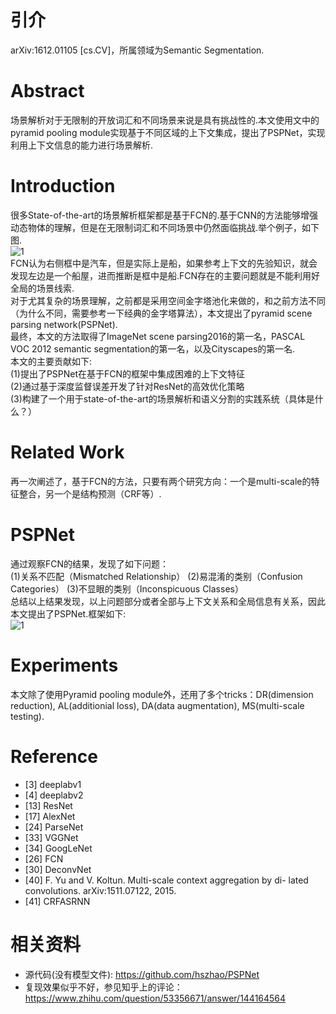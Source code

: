 # 引介
arXiv:1612.01105 [cs.CV]，所属领域为Semantic Segmentation.

# Abstract
场景解析对于无限制的开放词汇和不同场景来说是具有挑战性的.本文使用文中的pyramid pooling module实现基于不同区域的上下文集成，提出了PSPNet，实现利用上下文信息的能力进行场景解析.

# Introduction 
很多State-of-the-art的场景解析框架都是基于FCN的.基于CNN的方法能够增强动态物体的理解，但是在无限制词汇和不同场景中仍然面临挑战.举个例子，如下图.  
![1](http://i2.muimg.com/589172/6a7a886c0beef083.png)  
FCN认为右侧框中是汽车，但是实际上是船，如果参考上下文的先验知识，就会发现左边是一个船屋，进而推断是框中是船.FCN存在的主要问题就是不能利用好全局的场景线索.  
对于尤其复杂的场景理解，之前都是采用空间金字塔池化来做的，和之前方法不同（为什么不同，需要参考一下经典的金字塔算法），本文提出了pyramid scene parsing network(PSPNet).  
最终，本文的方法取得了ImageNet scene parsing2016的第一名，PASCAL VOC 2012 semantic segmentation的第一名，以及Cityscapes的第一名.  
本文的主要贡献如下:  
(1)提出了PSPNet在基于FCN的框架中集成困难的上下文特征  
(2)通过基于深度监督误差开发了针对ResNet的高效优化策略  
(3)构建了一个用于state-of-the-art的场景解析和语义分割的实践系统（具体是什么？）  

# Related Work
再一次阐述了，基于FCN的方法，只要有两个研究方向：一个是multi-scale的特征整合，另一个是结构预测（CRF等）.  

# PSPNet
通过观察FCN的结果，发现了如下问题：  
(1)关系不匹配（Mismatched Relationship） 
(2)易混淆的类别（Confusion Categories）
(3)不显眼的类别（Inconspicuous Classes）  
总结以上结果发现，以上问题部分或者全部与上下文关系和全局信息有关系，因此本文提出了PSPNet.框架如下:  
![1](http://i2.muimg.com/589172/e4fd6b598cbca1a2.png)  

# Experiments
本文除了使用Pyramid pooling module外，还用了多个tricks：DR(dimension reduction), AL(additionial loss), DA(data augmentation), MS(multi-scale testing).  

# Reference
* [3] deeplabv1
* [4] deeplabv2
* [13] ResNet
* [17] AlexNet
* [24] ParseNet
* [33] VGGNet
* [34] GoogLeNet
* [26] FCN
* [30] DeconvNet
* [40] F. Yu and V. Koltun. Multi-scale context aggregation by di-
lated convolutions. arXiv:1511.07122, 2015.
* [41] CRFASRNN

# 相关资料
* 源代码(没有模型文件): https://github.com/hszhao/PSPNet
* 复现效果似乎不好，参见知乎上的评论：https://www.zhihu.com/question/53356671/answer/144164564
